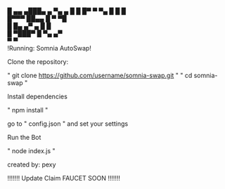 █ ▄▄  ▄███▄       ▄  ▀▄    ▄ 
█   █ █▀   ▀  ▀▄   █   █  █  
█▀▀▀  ██▄▄      █ ▀     ▀█   
█     █▄   ▄▀  ▄ █      █    
 █    ▀███▀   █   ▀▄  ▄▀     
  ▀            ▀             
!Running: Somnia AutoSwap!


Clone the repository:

  " git clone https://github.com/username/somnia-swap.git "
  " cd somnia-swap "

Install dependencies
 
  " npm install "

go to " config.json " and set your settings

Run the Bot

  " node index.js "


created by: pexy

!!!!!!! Update Claim FAUCET SOON !!!!!!!


